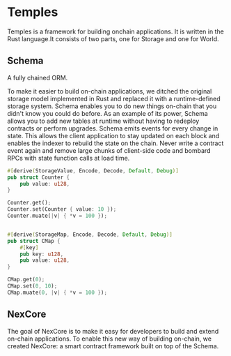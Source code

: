 # Temples

Temples is a framework for building onchain applications. It is written in the Rust language.It consists of two parts, one for Storage and one for World.

## Schema
A fully chained ORM. 

To make it easier to build on-chain applications, we ditched the original storage model implemented in Rust and replaced it with a runtime-defined storage system.
Schema enables you to do new things on-chain that you didn't know you could do before. As an example of its power, Schema allows you to add new tables at runtime without having to redeploy contracts or perform upgrades.
Schema emits events for every change in state. This allows the client application to stay updated on each block and enables the indexer to rebuild the state on the chain. Never write a contract event again and remove large chunks of client-side code and bombard RPCs with state function calls at load time.

```rust
#[derive(StorageValue, Encode, Decode, Default, Debug)]
pub struct Counter {
    pub value: u128,
}

Counter.get();
Counter.set(Counter { value: 10 });
Counter.muate(|v| { *v = 100 });


#[derive(StorageMap, Encode, Decode, Default, Debug)]
pub struct CMap {
    #[key]
    pub key: u128,
    pub value: u128,
}

CMap.get(0);
CMap.set(0, 10);
CMap.muate(0, |v| { *v = 100 });
```
## NexCore

The goal of NexCore is to make it easy for developers to build and extend on-chain applications. To enable this new way of building on-chain, we created NexCore: a smart contract framework built on top of the Schema.

